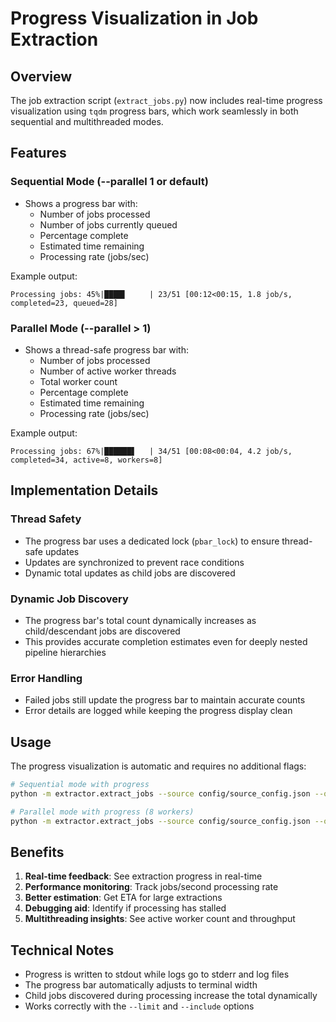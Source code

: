 # Progress Visualization in Job Extraction

## Overview

The job extraction script (`extract_jobs.py`) now includes real-time progress visualization using `tqdm` progress bars, which work seamlessly in both sequential and multithreaded modes.

## Features

### Sequential Mode (--parallel 1 or default)

- Shows a progress bar with:
  - Number of jobs processed
  - Number of jobs currently queued
  - Percentage complete
  - Estimated time remaining
  - Processing rate (jobs/sec)

Example output:

```
Processing jobs: 45%|████▌     | 23/51 [00:12<00:15, 1.8 job/s, completed=23, queued=28]
```

### Parallel Mode (--parallel > 1)

- Shows a thread-safe progress bar with:
  - Number of jobs processed
  - Number of active worker threads
  - Total worker count
  - Percentage complete
  - Estimated time remaining
  - Processing rate (jobs/sec)

Example output:

```
Processing jobs: 67%|██████▋   | 34/51 [00:08<00:04, 4.2 job/s, completed=34, active=8, workers=8]
```

## Implementation Details

### Thread Safety

- The progress bar uses a dedicated lock (`pbar_lock`) to ensure thread-safe updates
- Updates are synchronized to prevent race conditions
- Dynamic total updates as child jobs are discovered

### Dynamic Job Discovery

- The progress bar's total count dynamically increases as child/descendant jobs are discovered
- This provides accurate completion estimates even for deeply nested pipeline hierarchies

### Error Handling

- Failed jobs still update the progress bar to maintain accurate counts
- Error details are logged while keeping the progress display clean

## Usage

The progress visualization is automatic and requires no additional flags:

```bash
# Sequential mode with progress
python -m extractor.extract_jobs --source config/source_config.json --output data/jobs.json

# Parallel mode with progress (8 workers)
python -m extractor.extract_jobs --source config/source_config.json --output data/jobs.json --parallel 8
```

## Benefits

1. **Real-time feedback**: See extraction progress in real-time
2. **Performance monitoring**: Track jobs/second processing rate
3. **Better estimation**: Get ETA for large extractions
4. **Debugging aid**: Identify if processing has stalled
5. **Multithreading insights**: See active worker count and throughput

## Technical Notes

- Progress is written to stdout while logs go to stderr and log files
- The progress bar automatically adjusts to terminal width
- Child jobs discovered during processing increase the total dynamically
- Works correctly with the `--limit` and `--include` options

